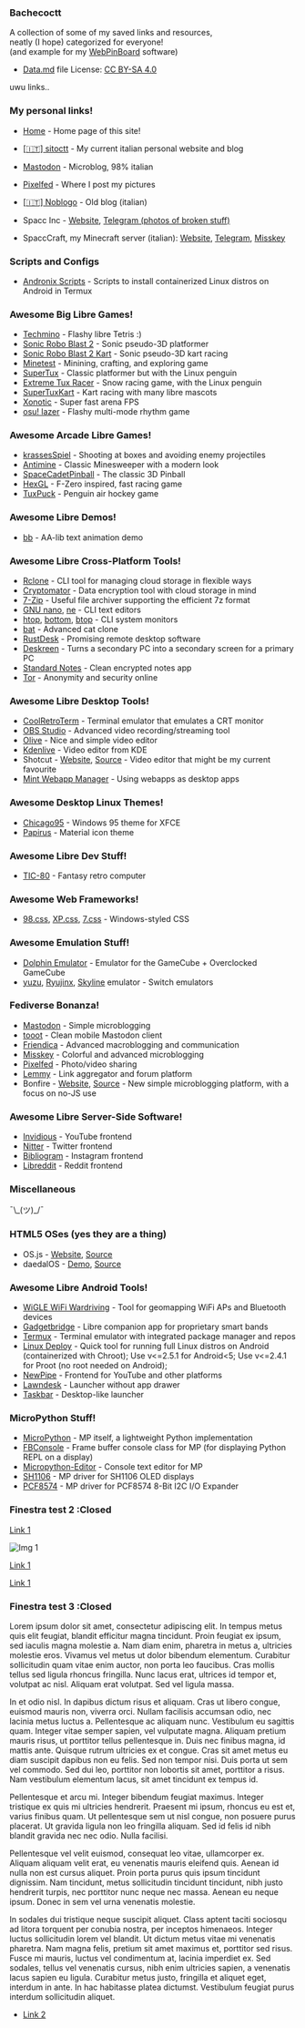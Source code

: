 ### Bachecoctt

A collection of some of my saved links and resources,  
neatly (I hope) categorized for everyone!  
(and example for my [WebPinBoard](https://gitlab.com/octospacc/WebPinBoard) software)

- [Data.md](./Data.md) file License: [CC BY-SA 4.0](https://creativecommons.org/licenses/by-sa/4.0)

uwu links..


### My personal links!

- [Home](../) - Home page of this site!

- [[🇮🇹️] sitoctt](https://sitoctt.octt.eu.org) - My current italian personal website and blog
- [Mastodon](https://mastodon.uno/@octo) - Microblog, 98% italian  
- [Pixelfed](https://pixelfed.uno/@octo) - Where I post my pictures  
- [[🇮🇹️] Noblogo](https://noblogo.org/loli-documentatrice) - Old blog (italian)  
- Spacc Inc - [Website](https://spacc.xyz), [Telegram (photos of broken stuff)](https://t.me/s/SpaccInc)  
- SpaccCraft, my Minecraft server (italian): [Website](https://spacccraft.altervista.org), [Telegram](https://t.me/s/SpaccCraft), [Misskey](https://misskey.social/@SpaccCraft)  


### Scripts and Configs
- [Andronix Scripts](https://github.com/AndronixApp/AndronixOrigin) - Scripts to install containerized Linux distros on Android in Termux  


### Awesome Big Libre Games!
- [Techmino](https://github.com/26F-Studio/Techmino) - Flashy libre Tetris :)  
- [Sonic Robo Blast 2](https://www.srb2.org) - Sonic pseudo-3D platformer  
- [Sonic Robo Blast 2 Kart](https://wiki.srb2.org/wiki/SRB2Kart) - Sonic pseudo-3D kart racing  
- [Minetest](https://www.minetest.net) - Minining, crafting, and exploring game  
- [SuperTux](https://www.supertux.org) - Classic platformer but with the Linux penguin  
- [Extreme Tux Racer](https://sourceforge.net/projects/extremetuxracer) - Snow racing game, with the Linux penguin  
- [SuperTuxKart](https://supertuxkart.net) - Kart racing with many libre mascots  
- [Xonotic](https://xonotic.org) - Super fast arena FPS  
- [osu! lazer](https://github.com/ppy/osu) - Flashy multi-mode rhythm game  


### Awesome Arcade Libre Games!
- [krassesSpiel](https://f-droid.org/packages/com.autismprime.krassesSpiel) - Shooting at boxes and avoiding enemy projectiles  
- [Antimine](https://f-droid.org/packages/dev.lucanlm.antimine) - Classic Minesweeper with a modern look  
- [SpaceCadetPinball](https://github.com/k4zmu2a/SpaceCadetPinball) - The classic 3D Pinball  
- [HexGL](https://hexgl.bkcore.com) - F-Zero inspired, fast racing game  
- [TuxPuck](https://packages.debian.org/search?keywords=tuxpuck) - Penguin air hockey game  


### Awesome Libre Demos!
- [bb](http://aa-project.sourceforge.net/bb) - AA-lib text animation demo  


### Awesome Libre Cross-Platform Tools!
- [Rclone](https://rclone.org) - CLI tool for managing cloud storage in flexible ways  
- [Cryptomator](https://cryptomator.org) - Data encryption tool with cloud storage in mind  
- [7-Zip](https://www.7-zip.org) - Useful file archiver supporting the efficient 7z format  
- [GNU nano](https://www.nano-editor.org), [ne](https://ne.di.unimi.it) - CLI text editors  
- [htop](https://htop.dev), [bottom](https://github.com/ClementTsang/bottom), [btop](https://github.com/aristocratos/btop) - CLI system monitors  
- [bat](https://github.com/sharkdp/bat) - Advanced cat clone  
- [RustDesk](https://github.com/rustdesk/rustdesk) - Promising remote desktop software  
- [Deskreen](https://github.com/pavlobu/deskreen) - Turns a secondary PC into a secondary screen for a primary PC  
- [Standard Notes](https://github.com/standardnotes) - Clean encrypted notes app  
- [Tor](https://www.torproject.org) - Anonymity and security online  


### Awesome Libre Desktop Tools!
- [CoolRetroTerm](https://github.com/Swordfish90/cool-retro-term) - Terminal emulator that emulates a CRT monitor  
- [OBS Studio](https://obsproject.com) - Advanced video recording/streaming tool  
- [Olive](https://olivevideoeditor.org) - Nice and simple video editor  
- [Kdenlive](https://kdenlive.org) - Video editor from KDE  
- Shotcut - [Website](https://shotcut.org), [Source](https://github.com/mltframework/shotcut) - Video editor that might be my current favourite  
- [Mint Webapp Manager](https://github.com/linuxmint/webapp-manager) - Using webapps as desktop apps  


### Awesome Desktop Linux Themes!
- [Chicago95](https://github.com/grassmunk/Chicago95) - Windows 95 theme for XFCE  
- [Papirus](https://github.com/PapirusDevelopmentTeam/papirus-icon-theme) - Material icon theme  


### Awesome Libre Dev Stuff!
- [TIC-80](https://tic80.com) - Fantasy retro computer  


### Awesome Web Frameworks!
- [98.css](https://github.com/jdan/98.css), [XP.css](https://github.com/botoxparty/XP.css), [7.css](https://github.com/khang-nd/7.css) - Windows-styled CSS  


### Awesome Emulation Stuff!
- [Dolphin Emulator](https://dolphin-emu.org) - Emulator for the GameCube + Overclocked GameCube  
- [yuzu](https://yuzu-emu.org), [Ryujinx](https://ryujinx.org), [Skyline](https://github.com/skyline-emu/skyline) emulator - Switch emulators  


### Fediverse Bonanza!
- [Mastodon](https://github.com/mastodon/mastodon) - Simple microblogging  
- [tooot](https://github.com/tooot-app/app) - Clean mobile Mastodon client  
- [Friendica](https://github.com/friendica/friendica) - Advanced macroblogging and communication  
- [Misskey](https://github.com/misskey-dev/misskey) - Colorful and advanced microblogging  
- [Pixelfed](https://github.com/pixelfed/pixelfed) - Photo/video sharing  
- [Lemmy](https://github.com/LemmyNet/lemmy) - Link aggregator and forum platform  
- Bonfire - [Website](https://bonfirenetworks.org), [Source](https://github.com/bonfire-networks/bonfire-app) - New simple microblogging platform, with a focus on no-JS use  


### Awesome Libre Server-Side Software!
- [Invidious](https://github.com/iv-org/invidious) - YouTube frontend  
- [Nitter](https://github.com/zedeus/nitter) - Twitter frontend  
- [Bibliogram](https://sr.ht/~cadence/bibliogram) - Instagram frontend  
- [Libreddit](https://github.com/spikecodes/libreddit) - Reddit frontend  


### Miscellaneous

¯\\\_(ツ)\_/¯


### HTML5 OSes (yes they are a thing)
- OS.js - [Website](https://os-js.org), [Source](https://github.com/os-js/OS.js)  
- daedalOS - [Demo](https://dustinbrett.com), [Source](https://github.com/DustinBrett/daedalOS)  


### Awesome Libre Android Tools!
- [WiGLE WiFi Wardriving](https://f-droid.org/packages/net.wigle.wigleandroid) - Tool for geomapping WiFi APs and Bluetooth devices  
- [Gadgetbridge](https://f-droid.org/packages/nodomain.freeyourgadget.gadgetbridge) - Libre companion app for proprietary smart bands  
- [Termux](https://f-droid.org/packages/com.termux) - Terminal emulator with integrated package manager and repos  
- [Linux Deploy](https://github.com/meefik/linuxdeploy) - Quick tool for running full Linux distros on Android (containerized with Chroot); Use v<=2.5.1 for Android<5; Use v<=2.4.1 for Proot (no root needed on Android);  
- [NewPipe](https://github.com/TeamNewPipe/NewPipe) - Frontend for YouTube and other platforms  
- [Lawndesk](https://github.com/renzhn/Lawndesk) - Launcher without app drawer  
- [Taskbar](https://github.com/farmerbb/Taskbar) - Desktop-like launcher  


### MicroPython Stuff!
- [MicroPython](https://micropython.org) - MP itself, a lightweight Python implementation  
- [FBConsole](https://github.com/boochow/FBConsole) - Frame buffer console class for MP (for displaying Python REPL on a display)  
- [Micropython-Editor](https://github.com/robert-hh/Micropython-Editor) - Console text editor for MP  
- [SH1106](https://github.com/robert-hh/SH1106) - MP driver for SH1106 OLED displays  
- [PCF8574](https://github.com/mcauser/micropython-pcf8574) - MP driver for PCF8574 8-Bit I2C I/O Expander  


### Finestra test 2 :Closed
[Link 1](example.com)

![Img 1](https://i.imgur.com/5bdkMlg.gif)

[Link 1](example.com)

[Link 1](example.com)


### Finestra test 3 :Closed
Lorem ipsum dolor sit amet, consectetur adipiscing elit. In tempus metus quis elit feugiat, blandit efficitur magna tincidunt. Proin feugiat ex ipsum, sed iaculis magna molestie a. Nam diam enim, pharetra in metus a, ultricies molestie eros. Vivamus vel metus ut dolor bibendum elementum. Curabitur sollicitudin quam vitae enim auctor, non porta leo faucibus. Cras mollis tellus sed ligula rhoncus fringilla. Nunc lacus erat, ultrices id tempor et, volutpat ac nisl. Aliquam erat volutpat. Sed vel ligula massa.

In et odio nisl. In dapibus dictum risus et aliquam. Cras ut libero congue, euismod mauris non, viverra orci. Nullam facilisis accumsan odio, nec lacinia metus luctus a. Pellentesque ac aliquam nunc. Vestibulum eu sagittis quam. Integer vitae semper sapien, vel vulputate magna. Aliquam pretium mauris risus, ut porttitor tellus pellentesque in. Duis nec finibus magna, id mattis ante. Quisque rutrum ultricies ex et congue. Cras sit amet metus eu diam suscipit dapibus non eu felis. Sed non tempor nisi. Duis porta ut sem vel commodo. Sed dui leo, porttitor non lobortis sit amet, porttitor a risus. Nam vestibulum elementum lacus, sit amet tincidunt ex tempus id.

Pellentesque et arcu mi. Integer bibendum feugiat maximus. Integer tristique ex quis mi ultricies hendrerit. Praesent mi ipsum, rhoncus eu est et, varius finibus quam. Ut pellentesque sem ut nisl congue, non posuere purus placerat. Ut gravida ligula non leo fringilla aliquam. Sed id felis id nibh blandit gravida nec nec odio. Nulla facilisi.

Pellentesque vel velit euismod, consequat leo vitae, ullamcorper ex. Aliquam aliquam velit erat, eu venenatis mauris eleifend quis. Aenean id nulla non est cursus aliquet. Proin porta purus quis ipsum tincidunt dignissim. Nam tincidunt, metus sollicitudin tincidunt tincidunt, nibh justo hendrerit turpis, nec porttitor nunc neque nec massa. Aenean eu neque ipsum. Donec in sem vel urna venenatis molestie.

In sodales dui tristique neque suscipit aliquet. Class aptent taciti sociosqu ad litora torquent per conubia nostra, per inceptos himenaeos. Integer luctus sollicitudin lorem vel blandit. Ut dictum metus vitae mi venenatis pharetra. Nam magna felis, pretium sit amet maximus et, porttitor sed risus. Fusce mi mauris, luctus vel condimentum at, lacinia imperdiet ex. Sed sodales, tellus vel venenatis cursus, nibh enim ultricies sapien, a venenatis lacus sapien eu ligula. Curabitur metus justo, fringilla et aliquet eget, interdum in ante. In hac habitasse platea dictumst. Vestibulum feugiat purus interdum sollicitudin aliquet.

- [Link 2](example.com)
